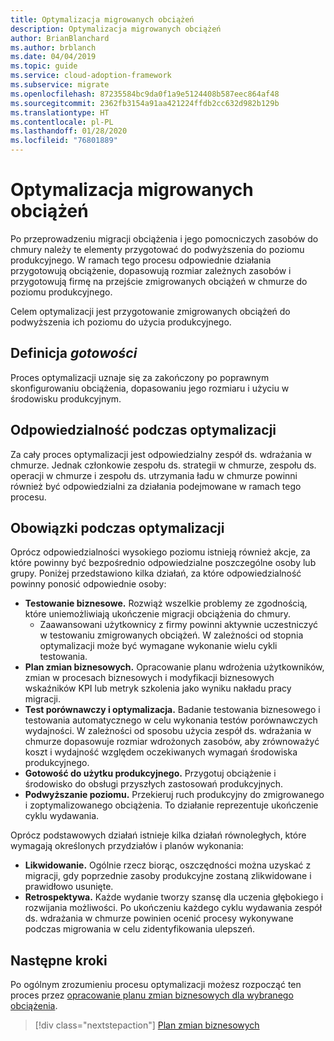 ```yaml
---
title: Optymalizacja migrowanych obciążeń
description: Optymalizacja migrowanych obciążeń
author: BrianBlanchard
ms.author: brblanch
ms.date: 04/04/2019
ms.topic: guide
ms.service: cloud-adoption-framework
ms.subservice: migrate
ms.openlocfilehash: 87235584bc9da0f1a9e5124408b587eec864af48
ms.sourcegitcommit: 2362fb3154a91aa421224ffdb2cc632d982b129b
ms.translationtype: HT
ms.contentlocale: pl-PL
ms.lasthandoff: 01/28/2020
ms.locfileid: "76801889"
---
```

# <a name="optimize-migrated-workloads"></a>Optymalizacja migrowanych obciążeń

Po przeprowadzeniu migracji obciążenia i jego pomocniczych zasobów do chmury należy te elementy przygotować do podwyższenia do poziomu produkcyjnego. W ramach tego procesu odpowiednie działania przygotowują obciążenie, dopasowują rozmiar zależnych zasobów i przygotowują firmę na przejście zmigrowanych obciążeń w chmurze do poziomu produkcyjnego.

Celem optymalizacji jest przygotowanie zmigrowanych obciążeń do podwyższenia ich poziomu do użycia produkcyjnego.

## <a name="definition-of-done"></a>Definicja *gotowości*

Proces optymalizacji uznaje się za zakończony po poprawnym skonfigurowaniu obciążenia, dopasowaniu jego rozmiaru i użyciu w środowisku produkcyjnym.

## <a name="accountability-during-optimization"></a>Odpowiedzialność podczas optymalizacji

Za cały proces optymalizacji jest odpowiedzialny zespół ds. wdrażania w chmurze. Jednak członkowie zespołu ds. strategii w chmurze, zespołu ds. operacji w chmurze i zespołu ds. utrzymania ładu w chmurze powinni również być odpowiedzialni za działania podejmowane w ramach tego procesu.

## <a name="responsibilities-during-optimization"></a>Obowiązki podczas optymalizacji

Oprócz odpowiedzialności wysokiego poziomu istnieją również akcje, za które powinny być bezpośrednio odpowiedzialne poszczególne osoby lub grupy. Poniżej przedstawiono kilka działań, za które odpowiedzialność powinny ponosić odpowiednie osoby:

- **Testowanie biznesowe.** Rozwiąż wszelkie problemy ze zgodnością, które uniemożliwiają ukończenie migracji obciążenia do chmury.
  - Zaawansowani użytkownicy z firmy powinni aktywnie uczestniczyć w testowaniu zmigrowanych obciążeń. W zależności od stopnia optymalizacji może być wymagane wykonanie wielu cykli testowania.
- **Plan zmian biznesowych.** Opracowanie planu wdrożenia użytkowników, zmian w procesach biznesowych i modyfikacji biznesowych wskaźników KPI lub metryk szkolenia jako wyniku nakładu pracy migracji.
- **Test porównawczy i optymalizacja.** Badanie testowania biznesowego i testowania automatycznego w celu wykonania testów porównawczych wydajności. W zależności od sposobu użycia zespół ds. wdrażania w chmurze dopasowuje rozmiar wdrożonych zasobów, aby zrównoważyć koszt i wydajność względem oczekiwanych wymagań środowiska produkcyjnego.
- **Gotowość do użytku produkcyjnego.** Przygotuj obciążenie i środowisko do obsługi przyszłych zastosowań produkcyjnych.
- **Podwyższanie poziomu.** Przekieruj ruch produkcyjny do zmigrowanego i zoptymalizowanego obciążenia. To działanie reprezentuje ukończenie cyklu wydawania.

Oprócz podstawowych działań istnieje kilka działań równoległych, które wymagają określonych przydziałów i planów wykonania:

- **Likwidowanie.** Ogólnie rzecz biorąc, oszczędności można uzyskać z migracji, gdy poprzednie zasoby produkcyjne zostaną zlikwidowane i prawidłowo usunięte.
- **Retrospektywa.** Każde wydanie tworzy szansę dla uczenia głębokiego i rozwijania możliwości. Po ukończeniu każdego cyklu wydawania zespół ds. wdrażania w chmurze powinien ocenić procesy wykonywane podczas migrowania w celu zidentyfikowania ulepszeń.

## <a name="next-steps"></a>Następne kroki

Po ogólnym zrozumieniu procesu optymalizacji możesz rozpocząć ten proces przez [opracowanie planu zmian biznesowych dla wybranego obciążenia](./business-change-plan.md).

> [!div class="nextstepaction"]
> [Plan zmian biznesowych](./business-change-plan.md)

